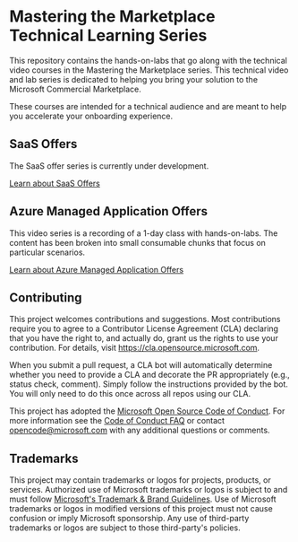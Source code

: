 # Mastering the Marketplace Technical Learning Series

This repository contains the hands-on-labs that go along with the technical video courses in the Mastering the Marketplace series. This technical video and lab series is dedicated to helping you bring your solution to the Microsoft Commercial Marketplace.

These courses are intended for a technical audience and are meant to help you accelerate your onboarding experience.

## SaaS Offers

The SaaS offer series is currently under development.

[Learn about SaaS Offers](./saas/README.md)

## Azure Managed Application Offers

This video series is a recording of a 1-day class with hands-on-labs. The content has been broken into small consumable chunks that focus on particular scenarios. 

[Learn about Azure Managed Application Offers](./ama/README.md)

## Contributing

This project welcomes contributions and suggestions.  Most contributions require you to agree to a
Contributor License Agreement (CLA) declaring that you have the right to, and actually do, grant us
the rights to use your contribution. For details, visit https://cla.opensource.microsoft.com.

When you submit a pull request, a CLA bot will automatically determine whether you need to provide
a CLA and decorate the PR appropriately (e.g., status check, comment). Simply follow the instructions
provided by the bot. You will only need to do this once across all repos using our CLA.

This project has adopted the [Microsoft Open Source Code of Conduct](https://opensource.microsoft.com/codeofconduct/).
For more information see the [Code of Conduct FAQ](https://opensource.microsoft.com/codeofconduct/faq/) or
contact [opencode@microsoft.com](mailto:opencode@microsoft.com) with any additional questions or comments.

## Trademarks

This project may contain trademarks or logos for projects, products, or services. Authorized use of Microsoft 
trademarks or logos is subject to and must follow 
[Microsoft's Trademark & Brand Guidelines](https://www.microsoft.com/en-us/legal/intellectualproperty/trademarks/usage/general).
Use of Microsoft trademarks or logos in modified versions of this project must not cause confusion or imply Microsoft sponsorship.
Any use of third-party trademarks or logos are subject to those third-party's policies.

